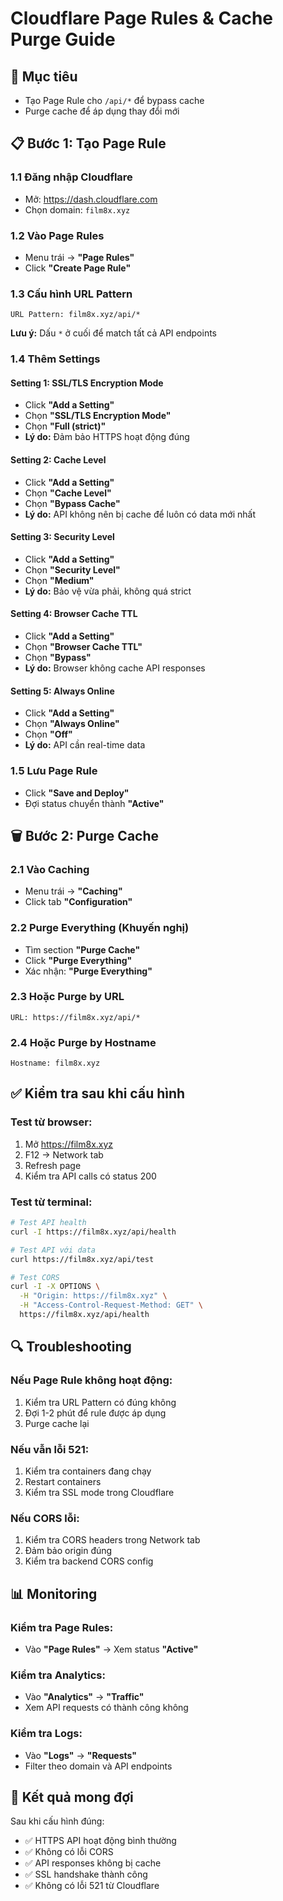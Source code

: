 # Cloudflare Page Rules & Cache Purge Guide

## 🎯 Mục tiêu

- Tạo Page Rule cho `/api/*` để bypass cache
- Purge cache để áp dụng thay đổi mới

## 📋 Bước 1: Tạo Page Rule

### 1.1 Đăng nhập Cloudflare

- Mở: https://dash.cloudflare.com
- Chọn domain: `film8x.xyz`

### 1.2 Vào Page Rules

- Menu trái → **"Page Rules"**
- Click **"Create Page Rule"**

### 1.3 Cấu hình URL Pattern

```
URL Pattern: film8x.xyz/api/*
```

**Lưu ý:** Dấu `*` ở cuối để match tất cả API endpoints

### 1.4 Thêm Settings

#### Setting 1: SSL/TLS Encryption Mode

- Click **"Add a Setting"**
- Chọn **"SSL/TLS Encryption Mode"**
- Chọn **"Full (strict)"**
- **Lý do:** Đảm bảo HTTPS hoạt động đúng

#### Setting 2: Cache Level

- Click **"Add a Setting"**
- Chọn **"Cache Level"**
- Chọn **"Bypass Cache"**
- **Lý do:** API không nên bị cache để luôn có data mới nhất

#### Setting 3: Security Level

- Click **"Add a Setting"**
- Chọn **"Security Level"**
- Chọn **"Medium"**
- **Lý do:** Bảo vệ vừa phải, không quá strict

#### Setting 4: Browser Cache TTL

- Click **"Add a Setting"**
- Chọn **"Browser Cache TTL"**
- Chọn **"Bypass"**
- **Lý do:** Browser không cache API responses

#### Setting 5: Always Online

- Click **"Add a Setting"**
- Chọn **"Always Online"**
- Chọn **"Off"**
- **Lý do:** API cần real-time data

### 1.5 Lưu Page Rule

- Click **"Save and Deploy"**
- Đợi status chuyển thành **"Active"**

## 🗑️ Bước 2: Purge Cache

### 2.1 Vào Caching

- Menu trái → **"Caching"**
- Click tab **"Configuration"**

### 2.2 Purge Everything (Khuyến nghị)

- Tìm section **"Purge Cache"**
- Click **"Purge Everything"**
- Xác nhận: **"Purge Everything"**

### 2.3 Hoặc Purge by URL

```
URL: https://film8x.xyz/api/*
```

### 2.4 Hoặc Purge by Hostname

```
Hostname: film8x.xyz
```

## ✅ Kiểm tra sau khi cấu hình

### Test từ browser:

1. Mở https://film8x.xyz
2. F12 → Network tab
3. Refresh page
4. Kiểm tra API calls có status 200

### Test từ terminal:

```bash
# Test API health
curl -I https://film8x.xyz/api/health

# Test API với data
curl https://film8x.xyz/api/test

# Test CORS
curl -I -X OPTIONS \
  -H "Origin: https://film8x.xyz" \
  -H "Access-Control-Request-Method: GET" \
  https://film8x.xyz/api/health
```

## 🔍 Troubleshooting

### Nếu Page Rule không hoạt động:

1. Kiểm tra URL Pattern có đúng không
2. Đợi 1-2 phút để rule được áp dụng
3. Purge cache lại

### Nếu vẫn lỗi 521:

1. Kiểm tra containers đang chạy
2. Restart containers
3. Kiểm tra SSL mode trong Cloudflare

### Nếu CORS lỗi:

1. Kiểm tra CORS headers trong Network tab
2. Đảm bảo origin đúng
3. Kiểm tra backend CORS config

## 📊 Monitoring

### Kiểm tra Page Rules:

- Vào **"Page Rules"** → Xem status **"Active"**

### Kiểm tra Analytics:

- Vào **"Analytics"** → **"Traffic"**
- Xem API requests có thành công không

### Kiểm tra Logs:

- Vào **"Logs"** → **"Requests"**
- Filter theo domain và API endpoints

## 🎯 Kết quả mong đợi

Sau khi cấu hình đúng:

- ✅ HTTPS API hoạt động bình thường
- ✅ Không có lỗi CORS
- ✅ API responses không bị cache
- ✅ SSL handshake thành công
- ✅ Không có lỗi 521 từ Cloudflare
